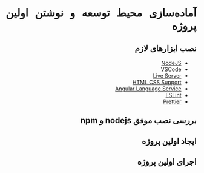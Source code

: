<div dir="rtl" style="text-align:justify;">

# آماده‌سازی محیط توسعه و نوشتن اولین پروژه

## نصب ابزارهای لازم

- [NodeJS](https://nodejs.org/en)
- [VSCode](https://code.visualstudio.com)
- [Live Server](https://marketplace.visualstudio.com/items?itemName=ritwickdey.LiveServer)
- [HTML CSS Support](https://marketplace.visualstudio.com/items?itemName=ecmel.vscode-html-css)
- [Angular Language Service](https://marketplace.visualstudio.com/items?itemName=Angular.ng-template)
- [ESLint](https://marketplace.visualstudio.com/items?itemName=dbaeumer.vscode-eslint)
- [Prettier](https://marketplace.visualstudio.com/items?itemName=esbenp.prettier-vscode)

## بررسی نصب موفق nodejs و npm

## ایجاد اولین پروژه

## اجرای اولین پروژه

</div>